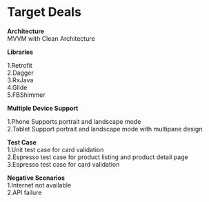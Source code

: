 # Target Deals

**Architecture**  
MVVM with Clean Architecture

**Libraries**

1.Retrofit  
2.Dagger  
3.RxJava  
4.Glide  
5.FBShimmer


**Multiple Device Support**

1.Phone Supports portrait and landscape mode  
2.Tablet Support portrait and landscape mode with multipane design

**Test Case**  
1.Unit test case for card validation  
2.Espresso test case for product listing and product detail page  
3.Espresso test case for card validation

**Negative Scenarios**  
1.Internet not available  
2.API failure